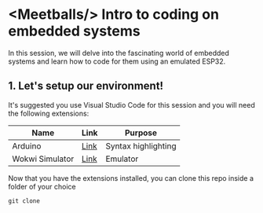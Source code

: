 # \<Meetballs/\> Intro to coding on embedded systems

In this session, we will delve into the fascinating world of embedded systems and learn how to code for them using an emulated ESP32.

## 1. Let's setup our environment!

It's suggested you use Visual Studio Code for this session and you will need the following extensions:

| Name            | Link                                                                                    | Purpose |
| --------------- | --------------------------------------------------------------------------------------- | ----------- |
| Arduino         |[Link](https://marketplace.visualstudio.com/items?itemName=vsciot-vscode.vscode-arduino) |Syntax highlighting|
| Wokwi Simulator |[Link](https://marketplace.visualstudio.com/items?itemName=Wokwi.wokwi-vscode)           |Emulator|

Now that you have the extensions installed, you can clone this repo inside a folder of your choice

``` batch
git clone 
```
